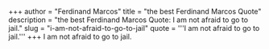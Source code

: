 +++
author = "Ferdinand Marcos"
title = "the best Ferdinand Marcos Quote"
description = "the best Ferdinand Marcos Quote: I am not afraid to go to jail."
slug = "i-am-not-afraid-to-go-to-jail"
quote = '''I am not afraid to go to jail.'''
+++
I am not afraid to go to jail.
